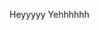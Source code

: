 Heyyyyy Yehhhhhh

<!---
kevingou/kevingou is a ✨ special ✨ repository because its `README.md` (this file) appears on your GitHub profile.
You can click the Preview link to take a look at your changes.
--->
